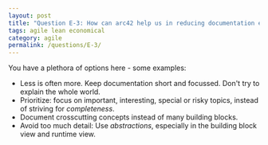 ```yaml
---
layout: post
title: "Question E-3: How can arc42 help us in reducing documentation effort?"
tags: agile lean economical
category: agile
permalink: /questions/E-3/
---
```


You have a plethora of options here - some examples:

* Less is often more. Keep documentation short and focussed. Don't try to explain the whole world.
* Prioritize: focus on important, interesting, special or risky topics, instead of striving for _completeness_.
* Document crosscutting concepts instead of many building blocks.
* Avoid too much detail: Use _abstractions_, especially in the building block
view and runtime view.
